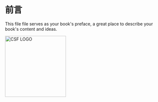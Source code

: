 # 前言

This file file serves as your book's preface, a great place to describe your book's content and ideas.


<img src="https://i.imgur.com/Sh1d4RZ.png" title="source: imgur.com" alt="CSF LOGO" width="200" height="200" /></a>
